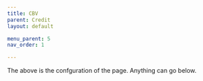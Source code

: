 ```yaml
---
title: CBV
parent: Credit
layout: default

menu_parent: 5
nav_order: 1

---
```




The above is the confguration of the page. 
Anything can go below. 

